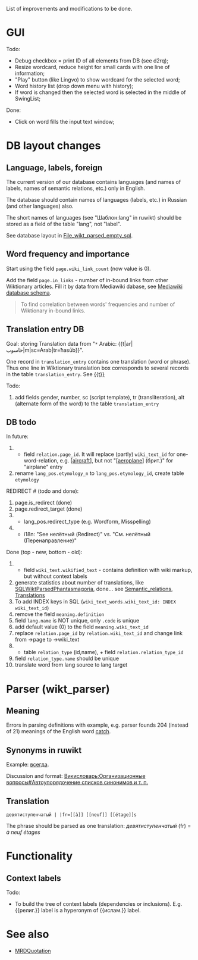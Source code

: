 List of improvements and modifications to be done.

# GUI #

Todo:
  * Debug checkbox = print ID of all elements from DB (see d2rq);
  * Resize wordcard, reduce height for small cards with one line of information;
  * "Play" button (like Lingvo) to show wordcard for the selected word;
  * Word history list (drop down menu with history);
  * If word is changed then the selected word is selected in the middle of SwingList;

Done:
  * Click on word fills the input text window;

# DB layout changes #

## Language, labels, foreign ##

The current version of our database contains languages (and names of labels, names of semantic relations, etc.) only in English.

The database should contain names of languages (labels, etc.) in Russian (and other languages) also.

The short names of languages (see "Шаблон:lang" in ruwikt) should be stored as a field of the table "lang", not "label".

See database layout in [File\_wikt\_parsed\_empty\_sql](File_wikt_parsed_empty_sql.md).

## Word frequency and importance ##

Start using the field `page.wiki_link_count` (now value is 0).

Add the field `page.in_links` - number of in-bound links from other Wiktionary articles. Fill it by data from Mediawiki dabase, see [Mediawiki database schema](http://www.mediawiki.org/wiki/File:Mediawiki-database-schema.png).
> To find correlation between words' frequencies and number of Wiktionary in-bound links.

## Translation entry DB ##

Goal: storing Translation data from "`*` Arabic: {{t|ar|حاسوب|m|sc=Arab|tr=ħasūb}}".

One record in `translation_entry` contains one translation (word or phrase). Thus one line in Wiktionary translation box corresponds to several records in the table `translation_entry`. See [{{t}}](http://en.wiktionary.org/wiki/Template_talk:t#Documentation)

Todo:
  1. add fields gender, number, sc (script template), tr (transliteration), alt (alternate form of the word) to the table `translation_entry`

## DB todo ##

In future:
  1. + field `relation.page_id`. It will replace (partly) `wiki_text_id` for one-word-relation, e.g. [[aircraft](aircraft.md)], but not "[[aeroplane](aeroplane.md)] (брит.)" for "airplane" entry
  1. rename `lang_pos.etymology_n` to `lang_pos.etymology_id`, create table `etymology`

REDIRECT # (todo and done):
  1. page.is\_redirect (done)
  1. page.redirect\_target (done)
  1. + lang\_pos.redirect\_type (e.g. Wordform, Misspelling)
  1. + i18n: "See нелётный (Redirect)" vs. "См. нелётный (Перенаправление)"

Done (top - new, bottom - old):
  1. + field `wiki_text.wikified_text` - contains definition with wiki markup, but without context labels
  1. generate statistics about number of translations, like [SQLWiktParsedPhantasmagoria](SQLWiktParsedPhantasmagoria.md), done... see [Semantic\_relations](http://en.wiktionary.org/wiki/User:AKA_MBG/Statistics:Semantic_relations), [Translations](http://en.wiktionary.org/wiki/User:AKA_MBG/Statistics:Translations)
  1. To add INDEX keys in SQL (`wiki_text_words.wiki_text_id: INDEX wiki_text_id`)
  1. remove the field `meaning.definition`
  1. field `lang.name` is NOT unique, only `.code` is unique
  1. add default value (0) to the field `meaning.wiki_text_id`
  1. replace `relation.page_id` by `relation.wiki_text_id` and change link from ->page to ->wiki\_text
  1. + table `relation_type` (id,name), + field `relation.relation_type_id`
  1. field `relation_type.name` should be unique
  1. translate word from lang source to lang target

# Parser (wikt\_parser) #

## Meaning ##

Errors in parsing definitions with example, e.g. parser founds 204 (instead of 21) meanings of the English word [catch](http://en.wiktionary.org/wiki/catch#act_of_capturing).

## Synonyms in ruwikt ##

Example: [всегда](https://ru.wiktionary.org/wiki/%D0%B2%D1%81%D0%B5%D0%B3%D0%B4%D0%B0).

Discussion and format: [Викисловарь:Организационные вопросы#Автоупорядочение списков синонимов и т. п.](https://ru.wiktionary.org/wiki/%D0%92%D0%B8%D0%BA%D0%B8%D1%81%D0%BB%D0%BE%D0%B2%D0%B0%D1%80%D1%8C:%D0%9E%D1%80%D0%B3%D0%B0%D0%BD%D0%B8%D0%B7%D0%B0%D1%86%D0%B8%D0%BE%D0%BD%D0%BD%D1%8B%D0%B5_%D0%B2%D0%BE%D0%BF%D1%80%D0%BE%D1%81%D1%8B#.D0.90.D0.B2.D1.82.D0.BE.D1.83.D0.BF.D0.BE.D1.80.D1.8F.D0.B4.D0.BE.D1.87.D0.B5.D0.BD.D0.B8.D0.B5_.D1.81.D0.BF.D0.B8.D1.81.D0.BA.D0.BE.D0.B2_.D1.81.D0.B8.D0.BD.D0.BE.D0.BD.D0.B8.D0.BC.D0.BE.D0.B2_.D0.B8_.D1.82._.D0.BF.)

## Translation ##

```
девятиступенчатый | |fr=[[à]] [[neuf]] [[étage]]s  
```

The phrase should be parsed as one translation: _девятиступенчатый_ (fr) = _à neuf étages_

# Functionality #

## Context labels ##
Todo:
  * To build the tree of context labels (dependencies or inclusions). E.g. {{религ.}} label is a hyperonym of  {{ислам.}} label.




# See also #
  * [MRDQuotation](MRDQuotation.md)